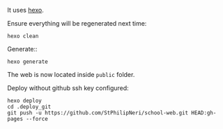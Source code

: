 It uses [hexo](https://hexo.io/). 

Ensure everything will be regenerated next time:
````
hexo clean
````

Generate::
````
hexo generate
````

The web is now located inside `public` folder.

Deploy without github ssh key configured:
````
hexo deploy
cd .deploy_git
git push -u https://github.com/StPhilipNeri/school-web.git HEAD:gh-pages --force
````

